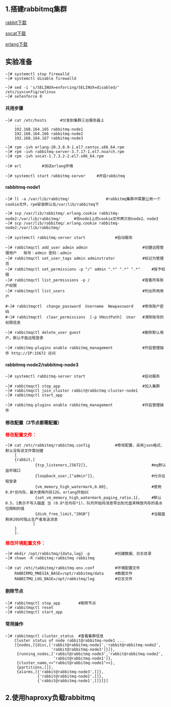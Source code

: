 ## 1.搭建rabbitmq集群

[rabbit下载](https://www.rabbitmq.com/install-rpm.html)

[socat下载](http://www.rpmfind.net/linux/rpm2html/search.php?query=socat(x86-64))

[erlang下载](https://packagecloud.io/rabbitmq/erlang/packages/el/7/erlang-20.3.8.9-1.el7.centos.x86_64.rpm)

## 实验准备

	~]# systemctl stop firewalld
	~]# systemctl disable firewalld

	~]# sed -i 's/SELINUX=enforcing/SELINUX=disabled/' /etc/sysconfig/selinux
	~]# setenforce 0

#### 共用步骤

	~]# cat /etc/hosts		#分发到集群三台服务器上
		...
		192.168.164.165 rabbitmq-node1
		192.168.164.166 rabbitmq-node2
		192.168.164.167 rabbitmq-node3

	~]# rpm -ivh erlang-20.3.8.9-1.el7.centos.x86_64.rpm 
	~]# rpm -ivh rabbitmq-server-3.7.17-1.el7.noarch.rpm 
	~]# rpm -ivh socat-1.7.3.2-2.el7.x86_64.rpm

	~]# erl			#测试erlang环境

	~]# systemctl start rabbitmq-server 	#开启rabbitmq
	
#### rabbitmq-node1 

	~]# ll -a /var/lib/rabbitmq/				#rabbitmq集群中需要公用一个cookie文件，rpm安装默认在/var/lib/rabbitmq下

	~]# scp /var/lib/rabbitmq/.erlang.cookie rabbitmq-node2:/var/lib/rabbitmq/		#将node1上的cookie文件拷贝到node2、node3	
	~]# scp /var/lib/rabbitmq/.erlang.cookie rabbitmq-node2:/var/lib/rabbitmq/

	~]# systemctl rabbitmq-server start 			#启动服务

	~]# rabbitmqctl add_user admin admin						#创建远程管理用户	账号：admin 密码：admin
	~]# rabbitmqctl set_user_tags admin adminstrator			#标记为管理员
	~]# rabbitmqctl set_permissions -p "/" admin ".*" ".*" ".*"		#授予权限
	~]# rabbitmqctl list_permissions -p /						#查看所有账户权限
	~]# rabbitmqctl list_users									#列出所用用户

	#~]# rabbitmqctl  change_password  Username  Newpassword	#修改账户密码
	#~]# rabbitmqctl  clear_permissions  [-p VHostPath]  User	#清除账号的权限信息

	~]# rabbitmqctl delete_user guest							#删除默认用户，默认不能远程登录

	~]#	rabbitmq-plugins enable rabbitmq_management				#开启管理插件 http://IP:15672	访问
	
#### rabbitmq-node2/rabbitmq-node3
	
	~]# systemctl rabbitmq-server start							#启动服务
	
	~]# rabbitmqctl stop_app									#加入集群				
    ~]# rabbitmqctl join_cluster rabbit@rabbitmq-cluster-node1
    ~]# rabbitmqctl start_app

	~]#	rabbitmq-plugins enable rabbitmq_management				#开启管理插件

#### 修改配置（3节点都需配置）

**<font color=RED>修改配置文件：</font>**
	
	~]# cat /etc/rabbitmq/rabbitmq.config 			#修改配置，采用json格式，默认没有该文件需创建
		[
		{rabbit,[
		         {tcp_listeners,[5672]},							#mq默认监听端口
		         {loopback_user,["admin"]},							#允许远程登录
		         {vm_memory_high_watermark,0.80},					#使用 0.8*总内存，最大使用内存12G，erlang开始GC
				 {set_vm_memory_high_watermark_paging_ratio,1},		#默认0.5，1表示不写入磁盘 当 (0.8*总内存*1)，队列开始将消息导出到光盘来释放内存的高水位限制的值
		         {disk_free_limit,"20GB"}							#当磁盘剩余20G时阻止生产者发送消息
		        ]
		}
		].
	
**<font color=RED>修改环境配置文件：</font>**

	~]# mkdir /opt/rabbitmq/{data,log} -p			#创建数据、日志目录
	~]# chown -R rabbitmq:rabbitmq rabbitmq

	~]# cat /etc/tabbitmq/rabbitmq-env.conf			#环境配置文件
		RABBIRMQ_MNESIA_BASE=/opt/rabbitmq/data		#数据文件
		RABBITMQ_LOG_BASE=/opt/rabbitmq/log			#日志文件

#### 剔除节点

	~]# rabbitmqctl stop_app		#剔除节点
	~]# rabbitmqctl reset 
	~]# rabbitmqctl start_app

#### 常用操作

	~]# rabbitmqctl cluster_status	#查看集群信息
		Cluster status of node rabbit@rabbitmq-node1 ...
		[{nodes,[{disc,['rabbit@rabbitmq-node1','rabbit@rabbitmq-node2',
		                'rabbit@rabbitmq-node3']}]},
		 {running_nodes,['rabbit@rabbitmq-node3','rabbit@rabbitmq-node2',
		                 'rabbit@rabbitmq-node1']},
		 {cluster_name,<<"rabbit@rabbitmq-node1">>},
		 {partitions,[]},
		 {alarms,[{'rabbit@rabbitmq-node3',[]},
		          {'rabbit@rabbitmq-node2',[]},
		          {'rabbit@rabbitmq-node1',[]}]}]
		

## 2.使用haproxy负载rabbitmq